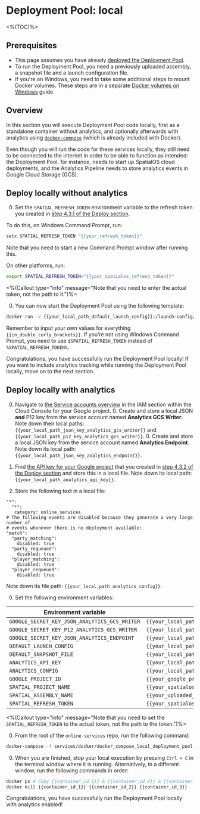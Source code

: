 # Deployment Pool: local
<%(TOC)%>

## Prerequisites

* This page assumes you have already [deployed the Deployment Pool]({{urlRoot}}/content/services-packages/deployment-pool/deploy).
* To run the Deployment Pool, you need a previously uploaded assembly, a snapshot file and a launch configuration file.
* If you're on Windows, you need to take some additional steps to mount Docker volumes. These steps are in a separate [Docker volumes on Windows]({{urlRoot}}/content/workflows/docker-windows-volumes.md) guide.

## Overview

In this section you will execute Deployment Pool code locally, first as a standalone container without analytics, and optionally afterwards with analytics using [`docker-compose`](https://docs.docker.com/compose/) (which is already included with Docker).

Even though you will run the code for these services locally, they still need to be connected to the internet in order to be able to function as intended: the Deployment Pool, for instance, needs to start up SpatialOS cloud deployments, and the Analytics Pipeline needs to store analytics events in Google Cloud Storage (GCS).

## Deploy locally without analytics

0. Set the `SPATIAL_REFRESH_TOKEN` environment variable to the refresh token you created in [step 4.3.1 of the Deploy section]({{urlRoot}}/content/services-packages/deployment-pool/deploy#431---spatialos-refresh-token).

To do this, on Windows Command Prompt, run:

```bat
setx SPATIAL_REFRESH_TOKEN "{{your_refresh_token}}"
```

Note that you need to start a new Command Prompt window after running this.

On other platforms, run:

```sh
export SPATIAL_REFRESH_TOKEN="{{your_spatialos_refresh_token}}"
```

<%(Callout type="info" message="Note that you need to enter the actual token, not the path to it.")%>

0. You can now start the Deployment Pool using the following template:

```sh
docker run -v {{your_local_path_default_launch_config}}:/launch-config/default_launch.json -v {{your_local_path_default_snapshot_file}}:/snapshots/default.snapshot -e SPATIAL_REFRESH_TOKEN=%SPATIAL_REFRESH_TOKEN% gcr.io/{{your_google_project_id}}/deployment-pool --project "{{your_spatialos_project_name}}" --launch-config "/launch-config/default_launch.json" --snapshot "/snapshots/default.snapshot" --assembly-name "{{your_uploaded_assembly_name}}" --minimum-ready-deployments 3
```

Remember to input your own values for everything `{{in_double_curly_brackets}}`. If you’re not using Windows Command Prompt, you need to use `$SPATIAL_REFRESH_TOKEN` instead of `%SPATIAL_REFRESH_TOKEN%`.

Congratulations, you have successfully run the Deployment Pool locally! If you want to include analytics tracking while running the Deployment Pool locally, move on to the next section.

## Deploy locally with analytics

0. Navigate to [the Service accounts overview](https://console.cloud.google.com/iam-admin/serviceaccounts) in the IAM section within the Cloud Console for your Google project.
    0. Create and store a local JSON **and** P12 key from the service account named **Analytics GCS Writer**. Note down their local paths: `{{your_local_path_json_key_analytics_gcs_writer}}` and `{{your_local_path_p12_key_analytics_gcs_writer}}`.
    0. Create and store a local JSON key from the service account named **Analytics Endpoint**. Note down its local path: `{{your_local_path_json_key_analytics_endpoint}}`.

0. Find [the API key for your Google project](https://console.cloud.google.com/apis/credentials) that you created in [step 4.3.2 of the Deploy section]({{urlRoot}}/content/services-packages/deployment-pool/deploy#432---google-cloud-project-api-key) and store this in a local file. Note down its local path: `{{your_local_path_analytics_api_key}}`.

0. Store the following text in a local file:

```
"*":
  "*":
   category: online_services
# The following events are disabled because they generate a very large number of
# events whenever there is no deployment available:
"match":
  "party_matching":
    disabled: true
  "party_requeued":
    disabled: true
  "player_matching":
    disabled: true
  "player_requeued":
    disabled: true
```

Note down its file path: `{{your_local_path_analytics_config}}`.

0. Set the following environment variables:

| Environment variable | Value |
|----------------------|-------|
| `GOOGLE_SECRET_KEY_JSON_ANALYTICS_GCS_WRITER` | `{{your_local_path_json_key_analytics_gcs_writer}}` |
| `GOOGLE_SECRET_KEY_P12_ANALYTICS_GCS_WRITER` | `{{your_local_path_p12_key_analytics_gcs_writer}}` |
| `GOOGLE_SECRET_KEY_JSON_ANALYTICS_ENDPOINT` | `{{your_local_path_json_key_analytics_endpoint}}` |
| `DEFAULT_LAUNCH_CONFIG` | `{{your_local_path_default_launch_config}}` |
| `DEFAULT_SNAPSHOT_FILE` | `{{your_local_path_default_snapshot_file}}` |
| `ANALYTICS_API_KEY` | `{{your_local_path_analytics_api_key}}` |
| `ANALYTICS_CONFIG` | `{{your_local_path_analytics_config}}` |
| `GOOGLE_PROJECT_ID` | `{{your_google_project_id}}` |
| `SPATIAL_PROJECT_NAME` | `{{your_spatialos_project_name}}` |
| `SPATIAL_ASSEMBLY_NAME` | `{{your_uploaded_assembly_name}}` |
| `SPATIAL_REFRESH_TOKEN` | `{{your_spatialos_refresh_token}}` |

<%(Callout type="info" message="Note that you need to set the `SPATIAL_REFRESH_TOKEN` to the actual token, not the path to the token.")%>

0. From the root of the `online-services` repo, run the following command:

```sh
docker-compose -f services/docker/docker_compose_local_deployment_pool.yml up
```

0. When you are finished, stop your local execution by pressing `Ctrl + C` in the terminal window where it is running. Alternatively, in a different window, run the following commands in order:

```sh
docker ps # Copy {{container_id_1}} & {{container_id_2}} & {{container_id_3}}
docker kill {{container_id_1}} {{container_id_2}} {{container_id_3}}
```

Congratulations, you have successfully run the Deployment Pool locally with analytics enabled!
